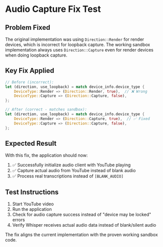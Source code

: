 # Audio Capture Fix Test

## Problem Fixed
The original implementation was using `Direction::Render` for render devices, which is incorrect for loopback capture. The working sandbox implementation always uses `Direction::Capture` even for render devices when doing loopback capture.

## Key Fix Applied
```rust
// Before (incorrect):
let (direction, use_loopback) = match device_info.device_type {
    DeviceType::Render => (Direction::Render, true),  // ❌ Wrong
    DeviceType::Capture => (Direction::Capture, false),
};

// After (correct - matches sandbox):
let (direction, use_loopback) = match device_info.device_type {
    DeviceType::Render => (Direction::Capture, true),  // ✅ Fixed
    DeviceType::Capture => (Direction::Capture, false),
};
```

## Expected Result
With this fix, the application should now:
1. ✅ Successfully initialize audio client with YouTube playing
2. ✅ Capture actual audio from YouTube instead of blank audio
3. ✅ Process real transcriptions instead of `[BLANK_AUDIO]`

## Test Instructions
1. Start YouTube video
2. Run the application
3. Check for audio capture success instead of "device may be locked" errors
4. Verify Whisper receives actual audio data instead of blank/silent audio

The fix aligns the current implementation with the proven working sandbox code.